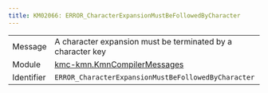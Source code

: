 ```yaml
---
title: KM02066: ERROR_CharacterExpansionMustBeFollowedByCharacter
---
```


|            |           |
|------------|---------- |
| Message    | A character expansion must be terminated by a character key |
| Module     | [kmc-kmn.KmnCompilerMessages](kmc-kmn.kmncompilermessages) |
| Identifier | `ERROR_CharacterExpansionMustBeFollowedByCharacter` |


